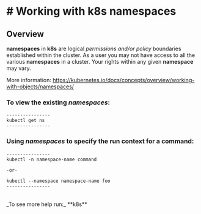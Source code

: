 # # Working with **k8s** **namespaces**


## Overview
**namespaces** in **k8s** are logical _permissions and/or policy_ boundaries established within the cluster. As a user you may not have access to all the various **namespaces** in a cluster. Your rights within any given **namespace** may vary.<br>

More information:
https://kubernetes.io/docs/concepts/overview/working-with-objects/namespaces/

### To view the existing _namespaces_:
```
----------------
kubectl get ns
----------------
```

### Using _namespaces_ to specify the run context for a command:
```
----------------
kubectl -n namespace-name command

-or-

kubectl --namespace namespace-name foo
----------------
```

<br>
_To see more help run:_ **k8s**